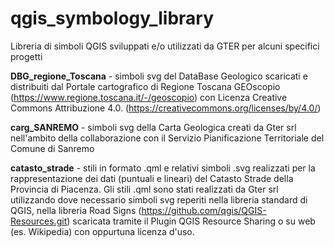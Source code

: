 # qgis_symbology_library
Libreria di simboli QGIS sviluppati e/o utilizzati da GTER per alcuni specifici progetti

**DBG_regione_Toscana** - simboli svg del DataBase Geologico scaricati e distribuiti dal Portale cartografico di Regione Toscana GEOscopio (https://www.regione.toscana.it/-/geoscopio) con Licenza Creative Commons Attribuzione 4.0. (https://creativecommons.org/licenses/by/4.0/)

**carg_SANREMO** - simboli svg della Carta Geologica creati da Gter srl nell'ambito della collaborazione con il Servizio Pianificazione Territoriale del Comune di Sanremo

**catasto_strade** - stili in formato .qml e relativi simboli .svg realizzati per la rappresentazione dei dati (puntuali e lineari) del Catasto Strade della Provincia di Piacenza. Gli stili .qml sono stati realizzati da Gter srl utilizzando dove necessario simboli svg reperiti nella libreria standard di QGIS, nella libreria Road Signs (https://github.com/qgis/QGIS-Resources.git) scaricata tramite il Plugin QGIS Resource Sharing o su web (es. Wikipedia) con oppurtuna licenza d'uso.

